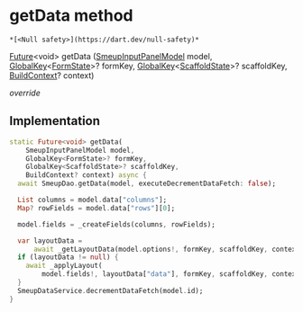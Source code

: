


# getData method




    *[<Null safety>](https://dart.dev/null-safety)*




[Future](https://api.flutter.dev/flutter/dart-async/Future-class.html)&lt;void> getData
([SmeupInputPanelModel](../../smeup_models_widgets_smeup_inputpanel_model/SmeupInputPanelModel-class.md) model, [GlobalKey](https://api.flutter.dev/flutter/widgets/GlobalKey-class.html)&lt;[FormState](https://api.flutter.dev/flutter/widgets/FormState-class.html)>? formKey, [GlobalKey](https://api.flutter.dev/flutter/widgets/GlobalKey-class.html)&lt;[ScaffoldState](https://api.flutter.dev/flutter/material/ScaffoldState-class.html)>? scaffoldKey, [BuildContext](https://api.flutter.dev/flutter/widgets/BuildContext-class.html)? context)

_override_






## Implementation

```dart
static Future<void> getData(
    SmeupInputPanelModel model,
    GlobalKey<FormState>? formKey,
    GlobalKey<ScaffoldState>? scaffoldKey,
    BuildContext? context) async {
  await SmeupDao.getData(model, executeDecrementDataFetch: false);

  List columns = model.data["columns"];
  Map? rowFields = model.data["rows"][0];

  model.fields = _createFields(columns, rowFields);

  var layoutData =
      await _getLayoutData(model.options!, formKey, scaffoldKey, context);
  if (layoutData != null) {
    await _applyLayout(
        model.fields!, layoutData["data"], formKey, scaffoldKey, context);
  }
  SmeupDataService.decrementDataFetch(model.id);
}
```







